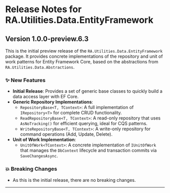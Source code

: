 # Release Notes for RA.Utilities.Data.EntityFramework

## Version 1.0.0-preview.6.3

This is the initial preview release of the `RA.Utilities.Data.EntityFramework` package. It provides concrete implementations of the repository and unit of work patterns for Entity Framework Core, based on the abstractions from `RA.Utilities.Data.Abstractions`.

### ✨ New Features

*   **Initial Release**: Provides a set of generic base classes to quickly build a data access layer with EF Core.
*   **Generic Repository Implementations**:
    *   `RepositoryBase<T, TContext>`: A full implementation of `IRepository<T>` for complete CRUD functionality.
    *   `ReadRepositoryBase<T, TContext>`: A read-only repository that uses `AsNoTracking()` for efficient querying, ideal for CQS patterns.
    *   `WriteRepositoryBase<T, TContext>`: A write-only repository for command operations (Add, Update, Delete).
*   **Unit of Work Implementation**:
    *   `UnitOfWork<TContext>`: A concrete implementation of `IUnitOfWork` that manages the `DbContext` lifecycle and transaction commits via `SaveChangesAsync`.

### 💥 Breaking Changes

*   As this is the initial release, there are no breaking changes.

---